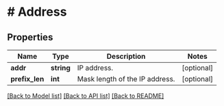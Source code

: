 # # Address

## Properties

Name | Type | Description | Notes
------------ | ------------- | ------------- | -------------
**addr** | **string** | IP address. | [optional]
**prefix_len** | **int** | Mask length of the IP address. | [optional]

[[Back to Model list]](../../README.md#models) [[Back to API list]](../../README.md#endpoints) [[Back to README]](../../README.md)
